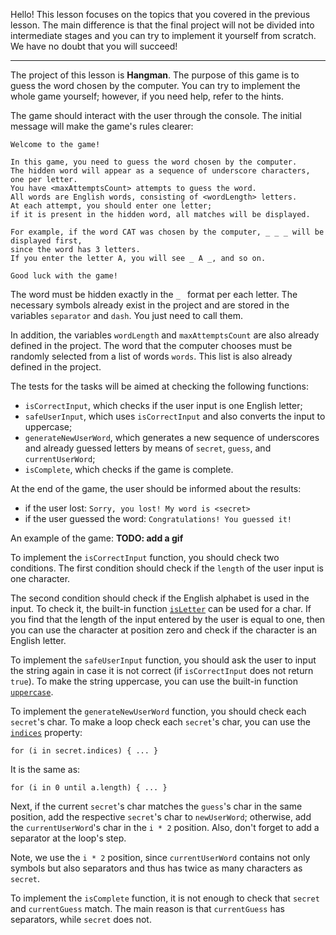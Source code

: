 Hello! This lesson focuses on the topics that you covered in the previous lesson.
The main difference is that the final project will not be divided into intermediate stages
and you can try to implement it yourself from scratch.
We have no doubt that you will succeed!

----

The project of this lesson is **Hangman**.
The purpose of this game is to guess the word chosen by the computer.
You can try to implement the whole game yourself; however, if you need help, 
refer to the hints.

The game should interact with the user through the console. The initial message will make the game's rules clearer:
```text
Welcome to the game!

In this game, you need to guess the word chosen by the computer.
The hidden word will appear as a sequence of underscore characters, one per letter.
You have <maxAttemptsCount> attempts to guess the word.
All words are English words, consisting of <wordLength> letters.
At each attempt, you should enter one letter; 
if it is present in the hidden word, all matches will be displayed.

For example, if the word CAT was chosen by the computer, _ _ _ will be displayed first,
since the word has 3 letters.
If you enter the letter A, you will see _ A _, and so on.

Good luck with the game!
```

The word must be hidden exactly in the `_ ` format per each letter. 
The necessary symbols already exist in the project and are stored in the variables `separator` and `dash`. 
You just need to call them.

In addition, the variables `wordLength` and `maxAttemptsCount` are also already defined in the project.
The word that the computer chooses must be randomly selected from a list of words `words`. 
This list is also already defined in the project.

The tests for the tasks will be aimed at checking the following functions:

- `isCorrectInput`, which checks if the user input is one English letter;
- `safeUserInput`, which uses `isCorrectInput` and also converts the input to uppercase;
- `generateNewUserWord`, which generates a new sequence of underscores and already guessed letters 
by means of `secret`, `guess`, and `currentUserWord`;
- `isComplete`, which checks if the game is complete.

At the end of the game, the user should be informed about the results:
- if the user lost: `Sorry, you lost! My word is <secret>`
- if the user guessed the word: `Congratulations! You guessed it!`

An example of the game: **TODO: add a gif**

<div class="hint">

  To implement the `isCorrectInput` function, you should check two conditions. 
  The first condition should check if the `length` of the user input is one character. 

  The second condition should check if the English alphabet is used in the input.
  To check it, the built-in function <a href='https://kotlinlang.org/api/latest/jvm/stdlib/kotlin.text/is-letter.html'>`isLetter`</a> can be used for a char.
  If you find that the length of the input entered by the user is equal to one, 
  then you can use the character at position zero and check if the character is an English letter.
</div>

<div class="hint">

   To implement the `safeUserInput` function, you should ask the user to input the string 
   again in case it is not correct (if `isCorrectInput` does not return `true`). 
   To make the string uppercase, you can use the built-in function <a href="https://kotlinlang.org/api/latest/jvm/stdlib/kotlin.text/uppercase.html">`uppercase`</a>.
</div>

<div class="hint">

   To implement the `generateNewUserWord` function, you should check each `secret`'s char.
   To make a loop check each `secret`'s char, you can use the <a href="https://kotlinlang.org/api/latest/jvm/stdlib/kotlin.text/indices.html">`indices`</a> property:
   ```
   for (i in secret.indices) { ... }
   ```
   It is the same as:
   ```
   for (i in 0 until a.length) { ... }
   ```
   
   Next, if the current `secret`'s char matches the `guess`'s char in the same position, 
   add the respective `secret`'s char to `newUserWord`; otherwise, add the `currentUserWord`'s char in the `i * 2` position.
   Also, don't forget to add a separator at the loop's step.

   Note, we use the `i * 2` position, since `currentUserWord` contains not only symbols 
   but also separators and thus has twice as many characters as `secret`.
</div>

<div class="hint">

   To implement the `isComplete` function, it is not enough to check that `secret` and `currentGuess` match.
   The main reason is that `currentGuess` has separators, while `secret` does not.
</div>
